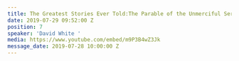 ```yaml
---
title: The Greatest Stories Ever Told:The Parable of the Unmerciful Servant
date: 2019-07-29 09:52:00 Z
position: 7
speaker: 'David White '
media: https://www.youtube.com/embed/m9P3B4wZ3Jk
message_date: 2019-07-28 10:00:00 Z
---
```


